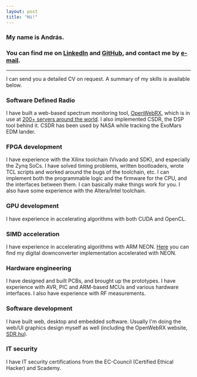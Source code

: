 ```yaml
---
layout: post
title: "Hi!"
---
```


### My name is András.

### You can find me on [LinkedIn](https://www.linkedin.com/in/andrás-retzler-69651b95) and [GitHub](https://github.com/ha7ilm), and contact me by <a href="" class="sdrhu-m-dev">e-mail</a>.

----

I can send you a detailed CV on request. A summary of my skills is available below.

### Software Defined Radio

I have built a web-based spectrum monitoring tool, [OpenWebRX](http://sdr.hu/openwebrx), which is in use at [200+ servers around the world](http://sdr.hu/map). I also implemented CSDR, the DSP tool behind it. CSDR has been used by NASA while tracking the ExoMars EDM lander.

### FPGA development

I have experience with the Xilinx toolchain (Vivado and SDK), and especially the Zynq SoCs.
I have solved timing problems, written bootloaders, wrote TCL scripts and worked around the bugs of the toolchain, etc.
I can implement both the programmable logic and the firmware for the CPU, and the interfaces between them. I can basically make things work for you.
I also have some experience with the Altera/Intel toolchain.  

### GPU development

I have experience in accelerating algorithms with both CUDA and OpenCL. 

### SIMD acceleration

I have experience in accelerating algorithms with ARM NEON. [Here](https://github.com/simonyiszk/csdr/blob/master/libcsdr.c#L352) you can find my digital downconverter implementation accelerated with NEON.

### Hardware engineering

I have designed and built PCBs, and brought up the prototypes. 
I have experience with AVR, PIC and ARM-based MCUs and various hardware interfaces.
I also have experience with RF measurements.

### Software development

I have built web, desktop and embedded software.
Usually I'm doing the web/UI graphics design myself as well (including the OpenWebRX website, [SDR.hu](https://sdr.hu)).

### IT security

I have IT security certifications from the EC-Council (Certified Ethical Hacker) and Scademy. 
